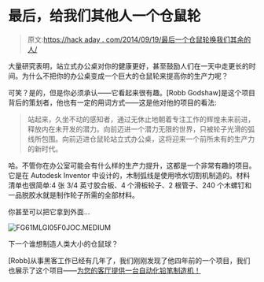 # 最后，给我们其他人一个仓鼠轮

> 原文:[https://hack aday . com/2014/09/19/最后一个仓鼠轮换我们其余的人/](https://hackaday.com/2014/09/19/finally-a-hamster-wheel-for-the-rest-of-us/)

大量研究表明，站立式办公桌对你的健康更好，甚至鼓励人们在一天中走更长的时间。为什么不把你的办公桌变成一个巨大的仓鼠轮来提高你的生产力呢？

可笑？是的，但是你必须承认——它看起来很有趣。[Robb Godshaw]是这个项目背后的策划者，他也有一定的用词方式——这是他对他的项目的看法:

> 站起来，久坐不动的感知者，通过无休止地朝着专注工作的辉煌未来前进，释放内在未开发的潜力。向前迈进一个潜力无限的世界，只被轮子光滑的弧线所包围。向前迈进仓鼠轮站立式办公桌，这将迎来一个前所未有的生产力的新时代。

哈。不管你在办公室可能会有什么样的生产力提升，这都是一个非常有趣的项目。它是在 Autodesk Inventor 中设计的，木制弧线是使用喷水切割机制造的。材料清单也很简单:4 张 3/4 英寸胶合板、4 个滑板轮子、2 根管子、240 个木螺钉和一品脱胶水就是制作轮子所需的全部材料。

你甚至可以把它拿到外面…

![FG61MLGI05F0JOC.MEDIUM](../Images/39d3e9c715217a0e3c3c74d044f818b4.png)

下一个谁想制造人类大小的仓鼠球？

[Robb]从事黑客工作已经有几年了，我们刚刚发现了他四年前的一个项目，我们也展示了这个项目——[为您的客厅提供一台自动化铅笔制造机！](http://hackaday.com/2010/05/20/personal-pencil-production-plant/)